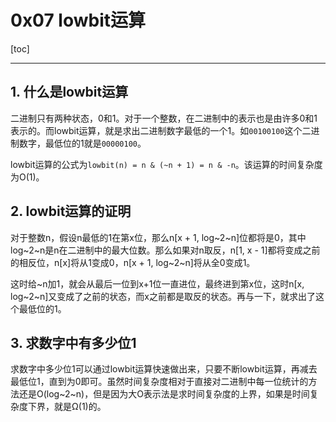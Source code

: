 # 0x07 lowbit运算

[toc]

---

## 1. 什么是lowbit运算

二进制只有两种状态，0和1。对于一个整数，在二进制中的表示也是由许多0和1表示的。而lowbit运算，就是求出二进制数字最低的一个1。如`00100100`这个二进制数字，最低位的1就是`00000100`。

lowbit运算的公式为`lowbit(n) = n & (~n + 1) = n & -n`。该运算的时间复杂度为O(1)。

## 2. lowbit运算的证明

对于整数n，假设n最低的1在第x位，那么n[x + 1, log~2~n]位都将是0，其中log~2~n是n在二进制中的最大位数。那么如果对n取反，n[1, x - 1]都将变成之前的相反位，n[x]将从1变成0，n[x + 1, log~2~n]将从全0变成1。

这时给~n加1，就会从最后一位到x+1位一直进位，最终进到第x位，这时n[x, log~2~n]又变成了之前的状态，而x之前都是取反的状态。再与一下，就求出了这个最低位的1。

## 3. 求数字中有多少位1

求数字中多少位1可以通过lowbit运算快速做出来，只要不断lowbit运算，再减去最低位1，直到为0即可。虽然时间复杂度相对于直接对二进制中每一位统计的方法还是O(log~2~n)，但是因为大O表示法是求时间复杂度的上界，如果是时间复杂度下界，就是Ω(1)的。